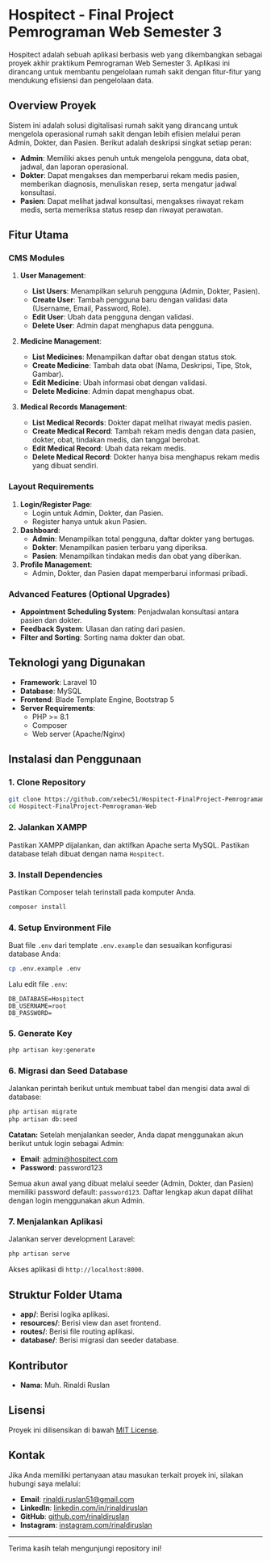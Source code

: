 # Hospitect - Final Project Pemrograman Web Semester 3

Hospitect adalah sebuah aplikasi berbasis web yang dikembangkan sebagai proyek akhir praktikum Pemrograman Web Semester 3. Aplikasi ini dirancang untuk membantu pengelolaan rumah sakit dengan fitur-fitur yang mendukung efisiensi dan pengelolaan data.

## Overview Proyek
Sistem ini adalah solusi digitalisasi rumah sakit yang dirancang untuk mengelola operasional rumah sakit dengan lebih efisien melalui peran Admin, Dokter, dan Pasien. Berikut adalah deskripsi singkat setiap peran:
- **Admin**: Memiliki akses penuh untuk mengelola pengguna, data obat, jadwal, dan laporan operasional.
- **Dokter**: Dapat mengakses dan memperbarui rekam medis pasien, memberikan diagnosis, menuliskan resep, serta mengatur jadwal konsultasi.
- **Pasien**: Dapat melihat jadwal konsultasi, mengakses riwayat rekam medis, serta memeriksa status resep dan riwayat perawatan.

## Fitur Utama
### CMS Modules
1. **User Management**:
   - **List Users**: Menampilkan seluruh pengguna (Admin, Dokter, Pasien).
   - **Create User**: Tambah pengguna baru dengan validasi data (Username, Email, Password, Role).
   - **Edit User**: Ubah data pengguna dengan validasi.
   - **Delete User**: Admin dapat menghapus data pengguna.

2. **Medicine Management**:
   - **List Medicines**: Menampilkan daftar obat dengan status stok.
   - **Create Medicine**: Tambah data obat (Nama, Deskripsi, Tipe, Stok, Gambar).
   - **Edit Medicine**: Ubah informasi obat dengan validasi.
   - **Delete Medicine**: Admin dapat menghapus obat.

3. **Medical Records Management**:
   - **List Medical Records**: Dokter dapat melihat riwayat medis pasien.
   - **Create Medical Record**: Tambah rekam medis dengan data pasien, dokter, obat, tindakan medis, dan tanggal berobat.
   - **Edit Medical Record**: Ubah data rekam medis.
   - **Delete Medical Record**: Dokter hanya bisa menghapus rekam medis yang dibuat sendiri.

### Layout Requirements
1. **Login/Register Page**:
   - Login untuk Admin, Dokter, dan Pasien.
   - Register hanya untuk akun Pasien.
2. **Dashboard**:
   - **Admin**: Menampilkan total pengguna, daftar dokter yang bertugas.
   - **Dokter**: Menampilkan pasien terbaru yang diperiksa.
   - **Pasien**: Menampilkan tindakan medis dan obat yang diberikan.
3. **Profile Management**:
   - Admin, Dokter, dan Pasien dapat memperbarui informasi pribadi.

### Advanced Features (Optional Upgrades)
- **Appointment Scheduling System**: Penjadwalan konsultasi antara pasien dan dokter.
- **Feedback System**: Ulasan dan rating dari pasien.
- **Filter and Sorting**: Sorting nama dokter dan obat.

## Teknologi yang Digunakan
- **Framework**: Laravel 10
- **Database**: MySQL
- **Frontend**: Blade Template Engine, Bootstrap 5
- **Server Requirements**:
  - PHP >= 8.1
  - Composer
  - Web server (Apache/Nginx)

## Instalasi dan Penggunaan

### 1. Clone Repository
```bash
git clone https://github.com/xebec51/Hospitect-FinalProject-Pemrograman-Web.git
cd Hospitect-FinalProject-Pemrograman-Web
```

### 2. Jalankan XAMPP
Pastikan XAMPP dijalankan, dan aktifkan Apache serta MySQL. Pastikan database telah dibuat dengan nama `Hospitect`.

### 3. Install Dependencies
Pastikan Composer telah terinstall pada komputer Anda.
```bash
composer install
```

### 4. Setup Environment File
Buat file `.env` dari template `.env.example` dan sesuaikan konfigurasi database Anda:
```bash
cp .env.example .env
```
Lalu edit file `.env`:
```
DB_DATABASE=Hospitect
DB_USERNAME=root
DB_PASSWORD=
```

### 5. Generate Key
```bash
php artisan key:generate
```

### 6. Migrasi dan Seed Database
Jalankan perintah berikut untuk membuat tabel dan mengisi data awal di database:
```bash
php artisan migrate
php artisan db:seed
```
**Catatan:** Setelah menjalankan seeder, Anda dapat menggunakan akun berikut untuk login sebagai Admin:
- **Email**: admin@hospitect.com
- **Password**: password123

Semua akun awal yang dibuat melalui seeder (Admin, Dokter, dan Pasien) memiliki password default: `password123`. Daftar lengkap akun dapat dilihat dengan login menggunakan akun Admin.

### 7. Menjalankan Aplikasi
Jalankan server development Laravel:
```bash
php artisan serve
```
Akses aplikasi di `http://localhost:8000`.

## Struktur Folder Utama
- **app/**: Berisi logika aplikasi.
- **resources/**: Berisi view dan aset frontend.
- **routes/**: Berisi file routing aplikasi.
- **database/**: Berisi migrasi dan seeder database.

## Kontributor
- **Nama**: Muh. Rinaldi Ruslan

## Lisensi
Proyek ini dilisensikan di bawah [MIT License](LICENSE).

## Kontak
Jika Anda memiliki pertanyaan atau masukan terkait proyek ini, silakan hubungi saya melalui:
- **Email**: rinaldi.ruslan51@gmail.com
- **LinkedIn**: [linkedin.com/in/rinaldiruslan](https://www.linkedin.com/in/rinaldiruslan)
- **GitHub**: [github.com/rinaldiruslan](https://github.com/rinaldiruslan)
- **Instagram**: [instagram.com/rinaldiruslan](https://www.instagram.com/rinaldiruslan)

---
Terima kasih telah mengunjungi repository ini!
